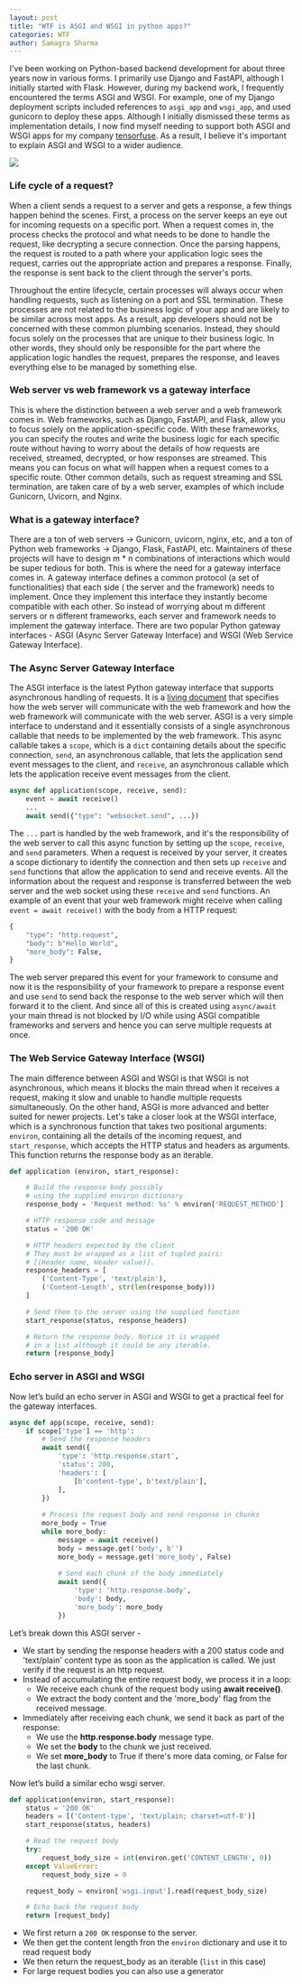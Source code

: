 ```yaml
---
layout: post
title: "WTF is ASGI and WSGI in python apps?"
categories: WTF
author: Samagra Sharma
---
```



I've been working on Python-based backend development for about three years now in various forms. I primarily use Django and FastAPI, although I initially started with Flask. However, during my backend work, I frequently encountered the terms ASGI and WSGI. For example, one of my Django deployment scripts included references to `asgi_app` and `wsgi_app`, and used gunicorn to deploy these apps. Although I initially dismissed these terms as implementation details, I now find myself needing to support both ASGI and WSGI apps for my company [tensorfuse](https://www.tensorfuse.io). As a result, I believe it's important to explain ASGI and WSGI to a wider audience.

![](/assets/images/gateway_interface.png)
### Life cycle of a request?

When a client sends a request to a server and gets a response, a few things happen behind the scenes. First, a process on the server keeps an eye out for incoming requests on a specific port. When a request comes in, the process checks the protocol and what needs to be done to handle the request, like decrypting a secure connection.  Once the parsing happens, the request is routed to a path where your application logic sees the request, carries out the appropriate action and prepares a response. Finally, the response is sent back to the client through the server's ports.

Throughout the entire lifecycle, certain processes will always occur when handling requests, such as listening on a port and SSL termination. These processes are not related to the business logic of your app and are likely to be similar across most apps. As a result, app developers should not be concerned with these common plumbing scenarios. Instead, they should focus solely on the processes that are unique to their business logic. In other words, they should only be responsible for the part where the application logic handles the request,  prepares the response, and leaves everything else to be managed by something else.

### Web server vs web framework vs a gateway interface

This is where the distinction between a web server and a web framework comes in. Web frameworks, such as Django, FastAPI, and Flask, allow you to focus solely on the application-specific code. With these frameworks, you can specify the routes and write the business logic for each specific route without having to worry about the details of how requests are received, streamed, decrypted, or how responses are streamed.  This means you can focus on what will happen when a request comes to a specific route. Other common details, such as request streaming and SSL termination, are taken care of by a web server, examples of which include Gunicorn, Uvicorn, and Nginx.

### What is a gateway interface?

There are a ton of web servers -> Gunicorn, uvicorn, nginx, etc, and a ton of Python web frameworks -> Django, Flask, FastAPI, etc. Maintainers of these projects will have to design m * n  combinations of interactions which would be super tedious for both. This is where the need for a gateway interface comes in. A gateway interface defines a common protocol (a set of functionalities) that each side ( the server and the framework) needs to implement. Once they implement this interface they instantly become compatible with each other. So instead of worrying about m different servers or n different frameworks, each server and framework needs to implement the gateway interface. There are two popular Python gateway interfaces - ASGI (Async Server Gateway Interface) and WSGI (Web Service Gateway Interface).

### The Async Server Gateway Interface
The ASGI interface is the latest Python gateway interface that supports asynchronous handling of requests. It is a [living document](https://asgi.readthedocs.io/en/latest/index.html) that specifies how the web server will communicate with the web framework and how the web framework will communicate with the web server. ASGI is a very simple interface to understand and it essentially consists of a single asynchronous callable that needs to be implemented by the web framework. This async callable takes a `scope`, which is a `dict` containing details about the specific connection, `send`, an asynchronous callable, that lets the application send event messages to the client, and `receive`, an asynchronous callable which lets the application receive event messages from the client.

```python
async def application(scope, receive, send):
    event = await receive()
    ...
    await send({"type": "websocket.send", ...})
```

The `...` part is handled by the web framework, and it's the responsibility of the web server to call this async function by setting up the `scope`, `receive`, and `send` parameters. When a request is received by your server, it creates a scope dictionary to identify the connection and then sets up `receive` and `send` functions that allow the application to send and receive events. All the information about the request and response is transferred between the web server and the web socket using these `receive` and `send` functions. An example of an event that your web framework might receive when calling `event = await receive()` with the body from a HTTP request:

```python
{
    "type": "http.request",
    "body": b"Hello World",
    "more_body": False,
}
```

The web server prepared this event for your framework to consume and now it is the responsibility of your framework to prepare a response event and use `send` to send back the response to the web server which will then forward it to the client. And since all of this is created using `async/await` your main thread is not blocked by I/O while using ASGI compatible frameworks and servers and hence you can serve multiple requests at once.

### The Web Service Gateway Interface (WSGI)

The main difference between ASGI and WSGI is that WSGI is not asynchronous, which means it blocks the main thread when it receives a request, making it slow and unable to handle multiple requests simultaneously. On the other hand, ASGI is more advanced and better suited for newer projects. Let's take a closer look at the WSGI interface, which is a synchronous function that takes two positional arguments: `environ`, containing all the details of the incoming request, and `start_response`, which accepts the HTTP status and headers as arguments. This function returns the response body as an iterable.

```python
def application (environ, start_response):

    # Build the response body possibly
    # using the supplied environ dictionary
    response_body = 'Request method: %s' % environ['REQUEST_METHOD']

    # HTTP response code and message
    status = '200 OK'

    # HTTP headers expected by the client
    # They must be wrapped as a list of tupled pairs:
    # [(Header name, Header value)].
    response_headers = [
        ('Content-Type', 'text/plain'),
        ('Content-Length', str(len(response_body)))
    ]

    # Send them to the server using the supplied function
    start_response(status, response_headers)

    # Return the response body. Notice it is wrapped
    # in a list although it could be any iterable.
    return [response_body]

```

### Echo server in ASGI and WSGI
Now let’s build an echo server in ASGI and WSGI to get a practical feel for the gateway interfaces.

```python
async def app(scope, receive, send):
    if scope['type'] == 'http':
        # Send the response headers
        await send({
            'type': 'http.response.start',
            'status': 200,
            'headers': [
                [b'content-type', b'text/plain'],
            ],
        })
        
        # Process the request body and send response in chunks
        more_body = True
        while more_body:
            message = await receive()
            body = message.get('body', b'')
            more_body = message.get('more_body', False)
            
            # Send each chunk of the body immediately
            await send({
                'type': 'http.response.body',
                'body': body,
                'more_body': more_body
            })
```

Let’s break down this ASGI server -
* We start by sending the response headers with a 200 status code and 'text/plain' content type as soon as the application is called. We just verify if the request is an http request.
* Instead of accumulating the entire request body, we process it in a loop:
  * We receive each chunk of the request body using **await receive()**.
  * We extract the body content and the 'more_body' flag from the received message.
* Immediately after receiving each chunk, we send it back as part of the response:
  * We use the **http.response.body** message type.
  * We set the **body** to the chunk we just received.
  * We set **more_body** to True if there's more data coming, or False for the last chunk.

Now let’s build a similar echo wsgi server.

```python
def application(environ, start_response):
    status = '200 OK'
    headers = [('Content-type', 'text/plain; charset=utf-8')]
    start_response(status, headers)

    # Read the request body
    try:
        request_body_size = int(environ.get('CONTENT_LENGTH', 0))
    except ValueError:
        request_body_size = 0

    request_body = environ['wsgi.input'].read(request_body_size)

    # Echo back the request body
    return [request_body]
```


* We first return a `200 OK` response to the server.
* We then get the content length fron the `environ` dictionary and use it to read request body
* We then return the request_body as an iterable (`list` in this case)
* For large request bodies you can also use a generator 

